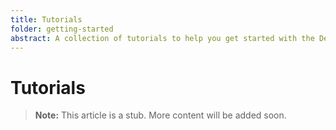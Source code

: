 ```yaml
---
title: Tutorials
folder: getting-started
abstract: A collection of tutorials to help you get started with the Desk framework.
---
```


# Tutorials

> **Note:** This article is a stub. More content will be added soon.
